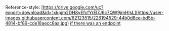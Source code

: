 
Reference-style: [https://drive.google.com/uc?export=download&id=1xkpjm2DH8yEfcfYrEl7J6c7QW9jmHIsL](https://user-images.githubusercontent.com/62123515/226194529-44b0d8ce-bd5b-4814-bf89-cde18aecc8aa.jpg)
[if there was an endpoint](https://drive.google.com/uc?export=download&id=1xkpjm2DH8yEfcfYrEl7J6c7QW9jmHIsL)
